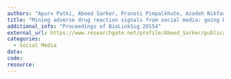 ```yaml
---
authors: "Apurv Patki, Abeed Sarker, Pranoti Pimpalkhute, Azadeh Nikfarjam, Rachel Ginn, Karen O’Connor, Karen Smith, Graciela Gonzalez"
title: "Mining adverse drug reaction signals from social media: going beyond extraction"
additional_info: "Proceedings of BioLinkSig 20154"
external_url: https://www.researchgate.net/profile/Abeed_Sarker/publication/280446645_Mining_Adverse_Drug_Reaction_Signals_from_Social_Media_Going_Beyond_Extraction/links/55b567d408ae9289a08a6aeb/Mining-Adverse-Drug-Reaction-Signals-from-Social-Media-Going-Beyond-Extraction.pdf
categories:
  - Social Media 
data:
code:
resource: 
---
```

